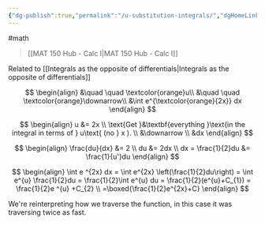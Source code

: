 ```yaml
---
{"dg-publish":true,"permalink":"/u-substitution-integrals/","dgHomeLink":true,"dgPassFrontmatter":false}
---
```


#math 
> [[MAT 150 Hub - Calc I|MAT 150 Hub - Calc I]]

Related to [[Integrals as the opposite of differentials|Integrals as the opposite of differentials]]

$$
\begin{align}
&\quad \quad \textcolor{orange}u\\
&\quad \quad \textcolor{orange}\downarrow\\
&\int e^{\textcolor{orange}{2x}} dx
\end{align}
$$

$$
\begin{align}
u &= 2x \\
\text{Get }&\textbf{everything }\text{in the integral in terms of } u\text{ (no } x ). \\
&\downarrow \\
&dx
\end{align}
$$

$$
\begin{align}
\frac{du}{dx} &= 2 \\
du &= 2dx \\
dx = \frac{1}{2}du &= \frac{1}{u'}du
\end{align}
$$

$$
\begin{align}
\int e ^{2x} dx = \int e^{2x} \left(\frac{1}{2}du\right) = \int e^{u} \frac{1}{2}du = \frac{1}{2}\int e^{u} du = \frac{1}{2}(e^{u}+C_{1}) = \frac{1}{2}e ^{u} +C_{2} \\
=\boxed{\frac{1}{2}e^{2x}+C}
\end{align}
$$

We're reinterpreting how we traverse the function, in this case it was traversing twice as fast.